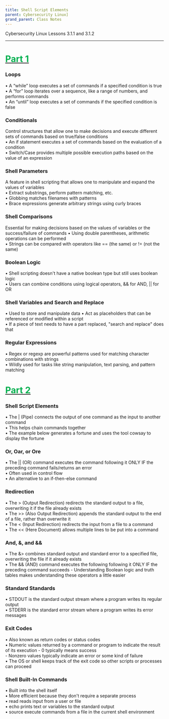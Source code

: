 ```yaml
---
title: Shell Script Elements
parent: Cybersecurity Linux]
grand_parent: Class Notes
---
```

Cybersecurity Linux Lessons 3.1.1 and 3.1.2

___
# <u><span style="color:rgb(0, 176, 80)">Part 1</span></u>
### Loops  
• A “while” loop executes a set of commands if a specified condition is true  
• A “for” loop iterates over a sequence, like a range of numbers, and performs commands  
• An “until” loop executes a set of commands if the specified condition is false

### Conditionals  
Control structures that allow one to make decisions and execute different sets of commands based on true/false conditions  
• An if statement executes a set of commands based on the evaluation of a condition  
• Switch/Case provides multiple possible execution paths based on the value of an expression

### Shell Parameters  
A feature in shell scripting that allows one to manipulate and expand the values of variables  
• Extract substrings, perform pattern matching, etc.  
• Globbing matches filenames with patterns  
• Brace expressions generate arbitrary strings using curly braces

### Shell Comparisons  
Essential for making decisions based on the values of variables or the success/failure of commands 
• Using double parentheses, arithmetic operations can be performed  
• Strings can be compared with operators like == (the same) or != (not the same)

### Boolean Logic  
• Shell scripting doesn't have a native boolean type but still uses boolean logic  
• Users can combine conditions using logical operators, && for AND, || for OR

### Shell Variables and Search and Replace  
• Used to store and manipulate data 
• Act as placeholders that can be referenced or modified within a script  
• If a piece of text needs to have a part replaced, "search and replace" does that

### Regular Expressions  
• Regex or regexp are powerful patterns used for matching character combinations with strings  
• Wildly used for tasks like string manipulation, text parsing, and pattern matching

# <u><span style="color:rgb(0, 176, 80)">Part 2</span></u> 
### Shell Script Elements  
• The | (Pipe) connects the output of one command as the input to another command  
• This helps chain commands together  
• The example below generates a fortune and uses the tool cowsay to display the fortune

### Or, Oar, or Ore  
• The || (OR) command executes the command following it ONLY IF the preceding command fails/returns an error  
• Often used in control flow  
• An alternative to an if-then-else command

### Redirection  
• The > (Output Redirection) redirects the standard output to a file, overwriting it if the file already exists  
• The >> (Also Output Redirection) appends the standard output to the end of a file, rather than overwrite it  
• The < (Input Redirection) redirects the input from a file to a command  
• The << (Here Document) allows multiple lines to be put into a command

### And, &, and &&  
• The &> combines standard output and standard error to a specified file, overwriting the file if it already exists  
• The && (AND) command executes the following following it ONLY IF the preceding command succeeds
	- Understanding Boolean logic and truth tables makes understanding these operators a little easier

### Standard Standards  
• STDOUT is the standard output stream where a program writes its regular output  
• STDERR is the standard error stream where a program writes its error messages

### Exit Codes  
• Also known as return codes or status codes  
• Numeric values returned by a command or program to indicate the result of its execution
	- 0 typically means success  
	- Nonzero values typically indicate an error or some kind of failure  
• The OS or shell keeps track of the exit code so other scripts or processes can proceed

### Shell Built-In Commands  
• Built into the shell itself  
• More efficient because they don't require a separate process  
• read reads input from a user or file  
• echo prints text or variables to the standard output  
• source execute commands from a file in the current shell environment
